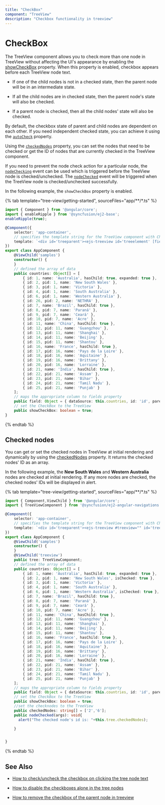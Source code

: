 ```yaml
---
title: "CheckBox"
component: "TreeView"
description: "Checkbox functionality in treeview"
---
```


# CheckBox

The TreeView component allows you to check more than one node in TreeView without affecting the UI's appearance by enabling the
[showCheckBox](../api/treeview#showcheckbox) property. When this property is enabled,
checkbox appears before each TreeView node text.

* If one of the child nodes is not in a checked state, then the parent node will be in an intermediate state.

* If all the child nodes are in checked state, then the parent node's state will also be checked.

* If a parent node is checked, then all the child nodes' state will also be checked.

By default, the checkbox state of parent and child nodes are dependent on each other. If you need independent checked state, you can achieve it using the [`autoCheck`](../api/treeview#autocheck) property.

Using the [`checkedNodes`](../api/treeview#checkednodes) property, you can set the nodes that
need to be checked or get the ID of nodes that are currently checked in the TreeView component.

If you need to prevent the node check action for a particular node, the
[`nodeChecking`](../api/treeview#nodechecking) event can be used which is triggered
before the TreeView node is checked/unchecked. The [`nodeChecked`](../api/treeview#nodechecked)
event will be triggered when the TreeView node is checked/unchecked successfully.

In the following example, the `showCheckBox` property is enabled.

{% tab template="tree-view/getting-started", sourceFiles="app/**/*.ts"  %}

```typescript
import { Component } from '@angular/core';
import { enableRipple } from '@syncfusion/ej2-base';
enableRipple(true);

@Component({
    selector: 'app-container',
    // specifies the template string for the TreeView component with CheckBox
    template: `<div id='treeparent'><ejs-treeview id='treeelement' [fields]='field' [showCheckBox]='showCheckBox'></ejs-treeview></div>`
})
export class AppComponent {
    @ViewChild('samples')
    constructor() {
    }
    // defined the array of data
    public countries: Object[] = [
        { id: 1, name: 'Australia', hasChild: true, expanded: true },
        { id: 2, pid: 1, name: 'New South Wales' },
        { id: 3, pid: 1, name: 'Victoria' },
        { id: 4, pid: 1, name: 'South Australia' },
        { id: 6, pid: 1, name: 'Western Australia' },
        { id: 26, pid: 2, name: 'NETHRA' },
        { id: 7, name: 'Brazil', hasChild: true },
        { id: 8, pid: 7, name: 'Paraná' },
        { id: 9, pid: 7, name: 'Ceará' },
        { id: 10, pid: 7, name: 'Acre' },
        { id: 11, name: 'China', hasChild: true },
        { id: 12, pid: 11, name: 'Guangzhou' },
        { id: 13, pid: 11, name: 'Shanghai' },
        { id: 14, pid: 11, name: 'Beijing' },
        { id: 15, pid: 11, name: 'Shantou' },
        { id: 16, name: 'France', hasChild: true },
        { id: 17, pid: 16, name: 'Pays de la Loire' },
        { id: 18, pid: 16, name: 'Aquitaine' },
        { id: 19, pid: 16, name: 'Brittany' },
        { id: 20, pid: 16, name: 'Lorraine' },
        { id: 21, name: 'India', hasChild: true },
        { id: 22, pid: 21, name: 'Assam' },
        { id: 23, pid: 21, name: 'Bihar' },
        { id: 24, pid: 21, name: 'Tamil Nadu' },
        { id: 25, pid: 21, name: 'Punjab' }
    ];
    // maps the appropriate column to fields property
    public field: Object = { dataSource: this.countries, id: 'id', parentID: 'pid', text: 'name', hasChildren: 'hasChild' };
    // set the CheckBox to the TreeView
    public showCheckBox: boolean = true;
}
```

{% endtab %}

## Checked nodes

You can get or set the checked nodes in TreeView at initial rendering and dynamically by using
the [checkedNodes](../api/treeview#checkednodes) property.
It returns the checked nodes' ID as an array.

In the following example, the **New South Wales** and **Western Australia** nodes are checked at initial rendering.
If any more nodes are checked, the checked nodes' IDs will be displayed in alert.

{% tab template="tree-view/getting-started", sourceFiles="app/**/*.ts"  %}

```typescript
import { Component,ViewChild } from '@angular/core';
import { TreeViewComponent } from '@syncfusion/ej2-angular-navigations';

@Component({
    selector: 'app-container',
    // specifies the template string for the TreeView component with CheckBox
    template: `<div id='treeparent'><ejs-treeview #treeview="" id='treeelement' [fields]='field' [showCheckBox]='showCheckBox' (nodeChecked)='nodeChecked($event)'></ejs-treeview></div>`
})
export class AppComponent {
    @ViewChild('samples')
    constructor() {
    }
    @ViewChild('treeview')
    public tree: TreeViewComponent;
    // defined the array of data
    public countries: Object[] = [
        { id: 1, name: 'Australia', hasChild: true, expanded: true },
        { id: 2, pid: 1, name: 'New South Wales', isChecked: true },
        { id: 3, pid: 1, name: 'Victoria' },
        { id: 4, pid: 1, name: 'South Australia' },
        { id: 6, pid: 1, name: 'Western Australia', isChecked: true },
        { id: 7, name: 'Brazil', hasChild: true },
        { id: 8, pid: 7, name: 'Paraná' },
        { id: 9, pid: 7, name: 'Ceará' },
        { id: 10, pid: 7, name: 'Acre' },
        { id: 11, name: 'China', hasChild: true },
        { id: 12, pid: 11, name: 'Guangzhou' },
        { id: 13, pid: 11, name: 'Shanghai' },
        { id: 14, pid: 11, name: 'Beijing' },
        { id: 15, pid: 11, name: 'Shantou' },
        { id: 16, name: 'France', hasChild: true },
        { id: 17, pid: 16, name: 'Pays de la Loire' },
        { id: 18, pid: 16, name: 'Aquitaine' },
        { id: 19, pid: 16, name: 'Brittany' },
        { id: 20, pid: 16, name: 'Lorraine' },
        { id: 21, name: 'India', hasChild: true },
        { id: 22, pid: 21, name: 'Assam' },
        { id: 23, pid: 21, name: 'Bihar' },
        { id: 24, pid: 21, name: 'Tamil Nadu' },
        { id: 25, pid: 21, name: 'Punjab' }
    ];
    // maps the appropriate column to fields property
    public field: Object = { dataSource: this.countries, id: 'id', parentID: 'pid', text: 'name', hasChildren: 'hasChild' };
    // set the CheckBox to the TreeView
    public showCheckBox: boolean = true;
    //set the checknodes to the TreeView
    public checkedNodes: string[] = ['2','6'];
    public nodeChecked(args): void{
      alert("The checked node's id is: "+this.tree.checkedNodes);

    }


}
```

{% endtab %}

## See Also

* [How to check/uncheck the checkbox on clicking the tree node text](./how-to/check-uncheck-the-checkbox-on-clicking-the-tree-node-text)

* [How to disable the checkboxes alone in the tree nodes](./how-to/disable-checkbox-of-the-tree-node/)

* [How to remove the checkbox of the parent node in treeview](./how-to/remove-parent-checkbox/)
